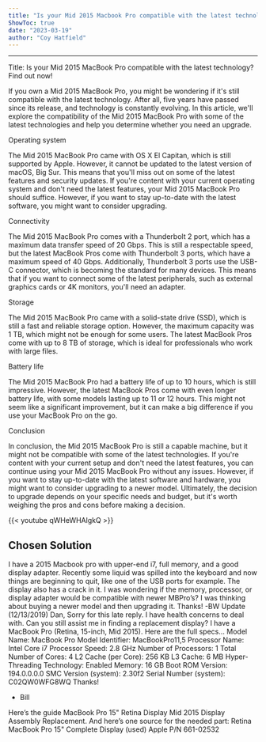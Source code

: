 ```yaml
---
title: "Is your Mid 2015 Macbook Pro compatible with the latest technology? Find out now!"
ShowToc: true 
date: "2023-03-19"
author: "Coy Hatfield"
---
```

*****
Title: Is your Mid 2015 MacBook Pro compatible with the latest technology? Find out now!

If you own a Mid 2015 MacBook Pro, you might be wondering if it's still compatible with the latest technology. After all, five years have passed since its release, and technology is constantly evolving. In this article, we'll explore the compatibility of the Mid 2015 MacBook Pro with some of the latest technologies and help you determine whether you need an upgrade.

Operating system

The Mid 2015 MacBook Pro came with OS X El Capitan, which is still supported by Apple. However, it cannot be updated to the latest version of macOS, Big Sur. This means that you'll miss out on some of the latest features and security updates. If you're content with your current operating system and don't need the latest features, your Mid 2015 MacBook Pro should suffice. However, if you want to stay up-to-date with the latest software, you might want to consider upgrading.

Connectivity

The Mid 2015 MacBook Pro comes with a Thunderbolt 2 port, which has a maximum data transfer speed of 20 Gbps. This is still a respectable speed, but the latest MacBook Pros come with Thunderbolt 3 ports, which have a maximum speed of 40 Gbps. Additionally, Thunderbolt 3 ports use the USB-C connector, which is becoming the standard for many devices. This means that if you want to connect some of the latest peripherals, such as external graphics cards or 4K monitors, you'll need an adapter.

Storage

The Mid 2015 MacBook Pro came with a solid-state drive (SSD), which is still a fast and reliable storage option. However, the maximum capacity was 1 TB, which might not be enough for some users. The latest MacBook Pros come with up to 8 TB of storage, which is ideal for professionals who work with large files.

Battery life

The Mid 2015 MacBook Pro had a battery life of up to 10 hours, which is still impressive. However, the latest MacBook Pros come with even longer battery life, with some models lasting up to 11 or 12 hours. This might not seem like a significant improvement, but it can make a big difference if you use your MacBook Pro on the go.

Conclusion

In conclusion, the Mid 2015 MacBook Pro is still a capable machine, but it might not be compatible with some of the latest technologies. If you're content with your current setup and don't need the latest features, you can continue using your Mid 2015 MacBook Pro without any issues. However, if you want to stay up-to-date with the latest software and hardware, you might want to consider upgrading to a newer model. Ultimately, the decision to upgrade depends on your specific needs and budget, but it's worth weighing the pros and cons before making a decision.

{{< youtube qWHeWHAlgkQ >}} 



## Chosen Solution
 I have a 2015 Macbook pro with upper-end i7, full memory, and a good display adapter. Recently some liquid was spilled into the keyboard and now things are beginning to quit, like one of the USB ports for example. The display also has a crack in it.  I was wondering if the memory, processor, or display adapter would be compatible with newer MBPro’s? I was thinking about buying a newer model and then upgrading it.
Thanks!
-BW
Update (12/13/2019)
Dan,
Sorry for this late reply.  I have health concerns to deal with. Can you still assist me in finding a replacement display? I have a MacBook Pro (Retina, 15-inch, Mid 2015).
Here are the full specs...
Model Name:    MacBook Pro
Model Identifier:    MacBookPro11,5
Processor Name:    Intel Core i7
Processor Speed:    2.8 GHz
Number of Processors:    1
Total Number of Cores:    4
L2 Cache (per Core):    256 KB
L3 Cache:    6 MB
Hyper-Threading Technology:    Enabled
Memory:    16 GB
Boot ROM Version:    194.0.0.0.0
SMC Version (system):    2.30f2
Serial Number (system):    C02QW0WFG8WQ
Thanks!
- Bill

 Here’s the guide MacBook Pro 15" Retina Display Mid 2015 Display Assembly Replacement. And here’s one source for the needed part: Retina MacBook Pro 15" Complete Display (used) Apple P/N 661-02532




